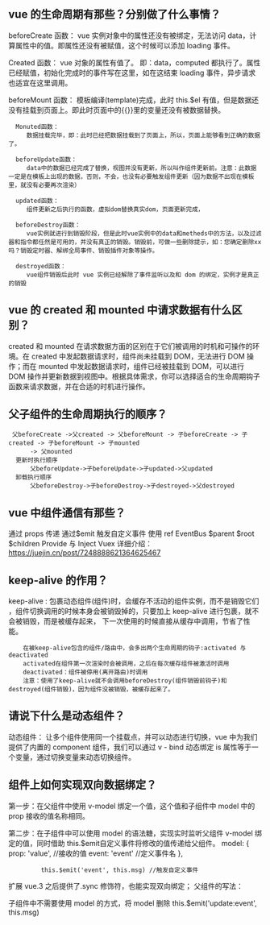 ## vue 的生命周期有那些？分别做了什么事情？

beforeCreate 函数：
vue 实例对象中的属性还没有被绑定，无法访问 data，计算属性中的值。即属性还没有被赋值，这个时候可以添加 loading 事件。

Created 函数：
vue 对象的属性有值了。 即：data，computed 都执行了。属性已经赋值，初始化完成时的事件写在这里，如在这结束 loading 事件，异步请求也适宜在这里调用。

beforeMount 函数：
模板编译(template)完成，此时 this.\$el 有值，但是数据还没有挂载到页面上。即此时页面中的{{}}里的变量还没有被数据替换。

      Monuted函数：
         数据挂载完毕，即：此时已经把数据挂载到了页面上，所以，页面上能够看到正确的数据了。

      beforeUpdate函数：
         data中的数据已经完成了替换，视图并没有更新，所以叫作组件更新前。注意：此数据一定是在模板上出现的数据，否则，不会，也没有必要触发组件更新（因为数据不出现在模板里，就没有必要再次渲染）

      updated函数：
         组件更新之后执行的函数，虚拟dom替换真实dom，页面更新完成，

      beforeDestroy函数：
         vue实例就进行到销毁阶段，但是此时vue实例中的data和metheds中的方法，以及过滤器和指令都任然是可用的，并没有真正的销毁。销毁前，可做一些删除提示，如：您确定删除xx吗？销毁定时器、解绑全局事件、销毁插件对象等操作。

      destroyed函数：
         vue组件销毁后此时 vue 实例已经解除了事件监听以及和 dom 的绑定，实例才是真正的销毁

## vue 的 created 和 mounted 中请求数据有什么区别？

created 和 mounted 在请求数据方面的区别在于它们被调用的时机和可操作的环境。在 created 中发起数据请求时，组件尚未挂载到 DOM，无法进行 DOM 操作；而在 mounted 中发起数据请求时，组件已经被挂载到 DOM，可以进行 DOM 操作并更新数据到视图中。根据具体需求，你可以选择适合的生命周期钩子函数来请求数据，并在合适的时机进行操作。

## 父子组件的生命周期执行的顺序？

     父beforeCreate ->父created -> 父beforeMount -> 子beforeCreate -> 子created -> 子beforeMount -> 子mounted
          -> 父mounted
      更新时执行顺序
          父beforeUpdate->子beforeUpdate->子updated->父updated
      卸载执行顺序
          父beforeDestroy->子beforeDestroy->子destroyed->父destroyed

## vue 中组件通信有那些？

通过 props 传递
通过$emit 触发自定义事件
        使用 ref
        EventBus
        $parent
$root
$children
Provide 与 Inject
Vuex
详细介绍：https://juejin.cn/post/7248888621364625467

## keep-alive 的作用？

keep-alive : 包裹动态组件(组件)时，会缓存不活动的组件实例，而不是销毁它们 ，组件切换调用的时候本身会被销毁掉的，只要加上 keep-alive 进行包裹，就不会被销毁，而是被缓存起来， 下一次使用的时候直接从缓存中调用，节省了性能。

        在被keep-alive包含的组件/路由中，会多出两个生命周期的钩子:activated 与 deactivated
        activated在组件第一次渲染时会被调用，之后在每次缓存组件被激活时调用
        deactivated：组件被停用(离开路由)时调用
        注意：使用了keep-alive就不会调用beforeDestroy(组件销毁前钩子)和destroyed(组件销毁)，因为组件没被销毁，被缓存起来了。

## 请说下什么是动态组件？

动态组件： 让多个组件使用同一个挂载点，并可以动态进行切换，vue 中为我们提供了内置的 component 组件，我们可以通过 v - bind 动态绑定 is 属性等于一个变量，通过切换变量来动态切换组件。
<component :is='comName' />

## 组件上如何实现双向数据绑定？

第一步：在父组件中使用 v-model 绑定一个值，这个值和子组件中 model 中的 prop 接收的值名称相同。
<Son v-model="value" />

第二步：在子组件中可以使用 model 的语法糖，实现实时监听父组件 v-model 绑定的值，同时借助 this.$emit自定义事件将修改的值传递给父组件。
model: {
prop: 'value', //接收的值
event: 'event' //定义事件名
},

             this.$emit('event', this.msg) //触发自定义事件

扩展
vue.3 之后提供了.sync 修饰符，也能实现双向绑定；
父组件的写法：
<Son :event.sync='value'/>

子组件中不需要使用 model 的方式，将 model 删除
this.\$emit('update:event', this.msg)
